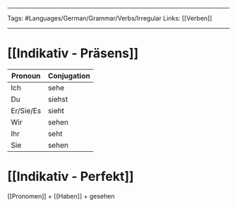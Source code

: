 ___
Tags: #Languages/German/Grammar/Verbs/Irregular 
Links: [[Verben]]
___
# [[Indikativ - Präsens]]
Pronoun|Conjugation
------------ | ------------
Ich | sehe
Du | siehst
Er/Sie/Es | sieht
Wir | sehen
Ihr | seht
Sie | sehen


# [[Indikativ - Perfekt]]
[[Pronomen]] + [[Haben]] + gesehen